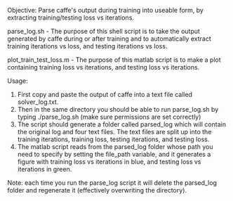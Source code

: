 Objective: Parse caffe's output during training into useable form, by extracting training/testing loss vs iterations.

parse\_log.sh - The purpose of this shell script is to take the output generated by caffe during or after training and to automatically extract training iterations vs loss, and testing iterations vs loss. 

plot\_train\_test\_loss.m - The purpose of this matlab script is to make a plot containing training loss vs iterations, and testing loss vs iterations.

Usage:

1. First copy and paste the output of caffe into a text file called solver\_log.txt.
2. Then in the same directory you should be able to run parse\_log.sh by typing ./parse\_log.sh (make sure permissions are set correctly)
3. The script should generate a folder called parsed\_log which will contain the original log and four text files. The text files are split up into the training iterations, training loss, testing iterations, and testing loss.
4. The matlab script reads from the parsed\_log folder whose path you need to specify by setting the file\_path variable, and it generates a figure with training loss vs iterations in blue, and testing loss vs iterations in green.

Note: each time you run the parse_log script it will delete the parsed_log folder and regenerate it (effectively overwriting the directory). 
 

